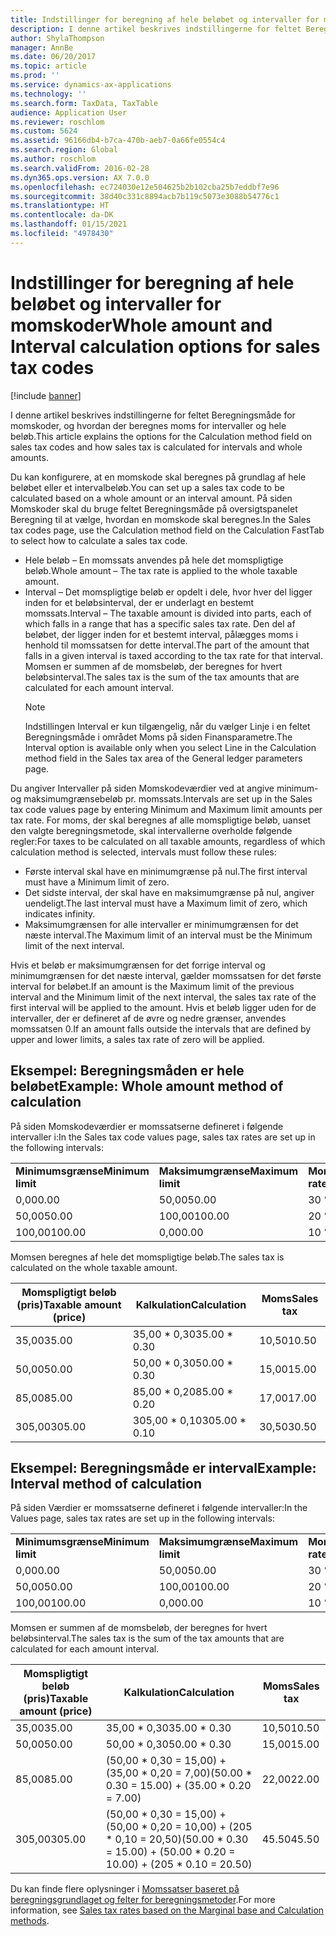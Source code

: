 ```yaml
---
title: Indstillinger for beregning af hele beløbet og intervaller for momskoder
description: I denne artikel beskrives indstillingerne for feltet Beregningsmåde for momskoder, og hvordan der beregnes moms for intervaller og hele beløb.
author: ShylaThompson
manager: AnnBe
ms.date: 06/20/2017
ms.topic: article
ms.prod: ''
ms.service: dynamics-ax-applications
ms.technology: ''
ms.search.form: TaxData, TaxTable
audience: Application User
ms.reviewer: roschlom
ms.custom: 5624
ms.assetid: 96166db4-b7ca-470b-aeb7-0a66fe0554c4
ms.search.region: Global
ms.author: roschlom
ms.search.validFrom: 2016-02-28
ms.dyn365.ops.version: AX 7.0.0
ms.openlocfilehash: ec724030e12e504625b2b102cba25b7eddbf7e96
ms.sourcegitcommit: 38d40c331c8894acb7b119c5073e3088b54776c1
ms.translationtype: HT
ms.contentlocale: da-DK
ms.lasthandoff: 01/15/2021
ms.locfileid: "4978430"
---
```

# <a name="whole-amount-and-interval-calculation-options-for-sales-tax-codes"></a><span data-ttu-id="ac603-103">Indstillinger for beregning af hele beløbet og intervaller for momskoder</span><span class="sxs-lookup"><span data-stu-id="ac603-103">Whole amount and Interval calculation options for sales tax codes</span></span>

[!include [banner](../includes/banner.md)]

<span data-ttu-id="ac603-104">I denne artikel beskrives indstillingerne for feltet Beregningsmåde for momskoder, og hvordan der beregnes moms for intervaller og hele beløb.</span><span class="sxs-lookup"><span data-stu-id="ac603-104">This article explains the options for the Calculation method field on sales tax codes and how sales tax is calculated for intervals and whole amounts.</span></span>

<span data-ttu-id="ac603-105">Du kan konfigurere, at en momskode skal beregnes på grundlag af hele beløbet eller et intervalbeløb.</span><span class="sxs-lookup"><span data-stu-id="ac603-105">You can set up a sales tax code to be calculated based on a whole amount or an interval amount.</span></span> <span data-ttu-id="ac603-106">På siden Momskoder skal du bruge feltet Beregningsmåde på oversigtspanelet Beregning til at vælge, hvordan en momskode skal beregnes.</span><span class="sxs-lookup"><span data-stu-id="ac603-106">In the Sales tax codes page, use the Calculation method field on the Calculation FastTab to select how to calculate a sales tax code.</span></span>
- <span data-ttu-id="ac603-107">Hele beløb – En momssats anvendes på hele det momspligtige beløb.</span><span class="sxs-lookup"><span data-stu-id="ac603-107">Whole amount – The tax rate is applied to the whole taxable amount.</span></span>
- <span data-ttu-id="ac603-108">Interval – Det momspligtige beløb er opdelt i dele, hvor hver del ligger inden for et beløbsinterval, der er underlagt en bestemt momssats.</span><span class="sxs-lookup"><span data-stu-id="ac603-108">Interval – The taxable amount is divided into parts, each of which falls in a range that has a specific sales tax rate.</span></span> <span data-ttu-id="ac603-109">Den del af beløbet, der ligger inden for et bestemt interval, pålægges moms i henhold til momssatsen for dette interval.</span><span class="sxs-lookup"><span data-stu-id="ac603-109">The part of the amount that falls in a given interval is taxed according to the tax rate for that interval.</span></span> <span data-ttu-id="ac603-110">Momsen er summen af de momsbeløb, der beregnes for hvert beløbsinterval.</span><span class="sxs-lookup"><span data-stu-id="ac603-110">The sales tax is the sum of the tax amounts that are calculated for each amount interval.</span></span>
  > [!NOTE]                                                                                                                              
  > <span data-ttu-id="ac603-111">Indstillingen Interval er kun tilgængelig, når du vælger Linje i en feltet Beregningsmåde i området Moms på siden Finansparametre.</span><span class="sxs-lookup"><span data-stu-id="ac603-111">The Interval option is available only when you select Line in the Calculation method field in the Sales tax area of the General ledger parameters page.</span></span> 

<span data-ttu-id="ac603-112">Du angiver Intervaller på siden Momskodeværdier ved at angive minimum- og maksimumgrænsebeløb pr. momssats.</span><span class="sxs-lookup"><span data-stu-id="ac603-112">Intervals are set up in the Sales tax code values page by entering Minimum and Maximum limit amounts per tax rate.</span></span> <span data-ttu-id="ac603-113">For moms, der skal beregnes af alle momspligtige beløb, uanset den valgte beregningsmetode, skal intervallerne overholde følgende regler:</span><span class="sxs-lookup"><span data-stu-id="ac603-113">For taxes to be calculated on all taxable amounts, regardless of which calculation method is selected, intervals must follow these rules:</span></span>
-   <span data-ttu-id="ac603-114">Første interval skal have en minimumgrænse på nul.</span><span class="sxs-lookup"><span data-stu-id="ac603-114">The first interval must have a Minimum limit of zero.</span></span>
-   <span data-ttu-id="ac603-115">Det sidste interval, der skal have en maksimumgrænse på nul, angiver uendeligt.</span><span class="sxs-lookup"><span data-stu-id="ac603-115">The last interval must have a Maximum limit of zero, which indicates infinity.</span></span>
-   <span data-ttu-id="ac603-116">Maksimumgrænsen for alle intervaller er minimumgrænsen for det næste interval.</span><span class="sxs-lookup"><span data-stu-id="ac603-116">The Maximum limit of an interval must be the Minimum limit of the next interval.</span></span>

<span data-ttu-id="ac603-117">Hvis et beløb er maksimumgrænsen for det forrige interval og minimumgrænsen for det næste interval, gælder momssatsen for det første interval for beløbet.</span><span class="sxs-lookup"><span data-stu-id="ac603-117">If an amount is the Maximum limit of the previous interval and the Minimum limit of the next interval, the sales tax rate of the first interval will be applied to the amount.</span></span> <span data-ttu-id="ac603-118">Hvis et beløb ligger uden for de intervaller, der er defineret af de øvre og nedre grænser, anvendes momssatsen 0.</span><span class="sxs-lookup"><span data-stu-id="ac603-118">If an amount falls outside the intervals that are defined by upper and lower limits, a sales tax rate of zero will be applied.</span></span>

## <a name="example-whole-amount-method-of-calculation"></a><span data-ttu-id="ac603-119">Eksempel: Beregningsmåden er hele beløbet</span><span class="sxs-lookup"><span data-stu-id="ac603-119">Example: Whole amount method of calculation</span></span>
<span data-ttu-id="ac603-120">På siden Momskodeværdier er momssatserne defineret i følgende intervaller i:</span><span class="sxs-lookup"><span data-stu-id="ac603-120">In the Sales tax code values page, sales tax rates are set up in the following intervals:</span></span>

|                   |                   |              |
|-------------------|-------------------|--------------|
| <span data-ttu-id="ac603-121">**Minimumsgrænse**</span><span class="sxs-lookup"><span data-stu-id="ac603-121">**Minimum limit**</span></span> | <span data-ttu-id="ac603-122">**Maksimumgrænse**</span><span class="sxs-lookup"><span data-stu-id="ac603-122">**Maximum limit**</span></span> | <span data-ttu-id="ac603-123">**Momssats**</span><span class="sxs-lookup"><span data-stu-id="ac603-123">**Tax rate**</span></span> |
| <span data-ttu-id="ac603-124">0,00</span><span class="sxs-lookup"><span data-stu-id="ac603-124">0.00</span></span>              | <span data-ttu-id="ac603-125">50,00</span><span class="sxs-lookup"><span data-stu-id="ac603-125">50.00</span></span>             | <span data-ttu-id="ac603-126">30 %</span><span class="sxs-lookup"><span data-stu-id="ac603-126">30%</span></span>          |
| <span data-ttu-id="ac603-127">50,00</span><span class="sxs-lookup"><span data-stu-id="ac603-127">50.00</span></span>             | <span data-ttu-id="ac603-128">100,00</span><span class="sxs-lookup"><span data-stu-id="ac603-128">100.00</span></span>            | <span data-ttu-id="ac603-129">20 %</span><span class="sxs-lookup"><span data-stu-id="ac603-129">20%</span></span>          |
| <span data-ttu-id="ac603-130">100,00</span><span class="sxs-lookup"><span data-stu-id="ac603-130">100.00</span></span>            | <span data-ttu-id="ac603-131">0,00</span><span class="sxs-lookup"><span data-stu-id="ac603-131">0.00</span></span>              | <span data-ttu-id="ac603-132">10 %</span><span class="sxs-lookup"><span data-stu-id="ac603-132">10%</span></span>          |

<span data-ttu-id="ac603-133">Momsen beregnes af hele det momspligtige beløb.</span><span class="sxs-lookup"><span data-stu-id="ac603-133">The sales tax is calculated on the whole taxable amount.</span></span>

| <span data-ttu-id="ac603-134">Momspligtigt beløb (pris)</span><span class="sxs-lookup"><span data-stu-id="ac603-134">Taxable amount (price)</span></span> | <span data-ttu-id="ac603-135">Kalkulation</span><span class="sxs-lookup"><span data-stu-id="ac603-135">Calculation</span></span>    | <span data-ttu-id="ac603-136">Moms</span><span class="sxs-lookup"><span data-stu-id="ac603-136">Sales tax</span></span> |
|------------------------|----------------|-----------|
| <span data-ttu-id="ac603-137">35,00</span><span class="sxs-lookup"><span data-stu-id="ac603-137">35.00</span></span>                  | <span data-ttu-id="ac603-138">35,00 \* 0,30</span><span class="sxs-lookup"><span data-stu-id="ac603-138">35.00 \* 0.30</span></span>  | <span data-ttu-id="ac603-139">10,50</span><span class="sxs-lookup"><span data-stu-id="ac603-139">10.50</span></span>     |
| <span data-ttu-id="ac603-140">50,00</span><span class="sxs-lookup"><span data-stu-id="ac603-140">50.00</span></span>                  | <span data-ttu-id="ac603-141">50,00 \* 0,30</span><span class="sxs-lookup"><span data-stu-id="ac603-141">50.00 \* 0.30</span></span>  | <span data-ttu-id="ac603-142">15,00</span><span class="sxs-lookup"><span data-stu-id="ac603-142">15.00</span></span>     |
| <span data-ttu-id="ac603-143">85,00</span><span class="sxs-lookup"><span data-stu-id="ac603-143">85.00</span></span>                  | <span data-ttu-id="ac603-144">85,00 \* 0,20</span><span class="sxs-lookup"><span data-stu-id="ac603-144">85.00 \* 0.20</span></span>  | <span data-ttu-id="ac603-145">17,00</span><span class="sxs-lookup"><span data-stu-id="ac603-145">17.00</span></span>     |
| <span data-ttu-id="ac603-146">305,00</span><span class="sxs-lookup"><span data-stu-id="ac603-146">305.00</span></span>                 | <span data-ttu-id="ac603-147">305,00 \* 0,10</span><span class="sxs-lookup"><span data-stu-id="ac603-147">305.00 \* 0.10</span></span> | <span data-ttu-id="ac603-148">30,50</span><span class="sxs-lookup"><span data-stu-id="ac603-148">30.50</span></span>     |

## <a name="example-interval-method-of-calculation"></a><span data-ttu-id="ac603-149">Eksempel: Beregningsmåde er interval</span><span class="sxs-lookup"><span data-stu-id="ac603-149">Example: Interval method of calculation</span></span>
<span data-ttu-id="ac603-150">På siden Værdier er momssatserne defineret i følgende intervaller:</span><span class="sxs-lookup"><span data-stu-id="ac603-150">In the Values page, sales tax rates are set up in the following intervals:</span></span>

|                   |                   |              |
|-------------------|-------------------|--------------|
| <span data-ttu-id="ac603-151">**Minimumsgrænse**</span><span class="sxs-lookup"><span data-stu-id="ac603-151">**Minimum limit**</span></span> | <span data-ttu-id="ac603-152">**Maksimumgrænse**</span><span class="sxs-lookup"><span data-stu-id="ac603-152">**Maximum limit**</span></span> | <span data-ttu-id="ac603-153">**Momssats**</span><span class="sxs-lookup"><span data-stu-id="ac603-153">**Tax rate**</span></span> |
| <span data-ttu-id="ac603-154">0,00</span><span class="sxs-lookup"><span data-stu-id="ac603-154">0.00</span></span>              | <span data-ttu-id="ac603-155">50,00</span><span class="sxs-lookup"><span data-stu-id="ac603-155">50.00</span></span>             | <span data-ttu-id="ac603-156">30 %</span><span class="sxs-lookup"><span data-stu-id="ac603-156">30%</span></span>          |
| <span data-ttu-id="ac603-157">50,00</span><span class="sxs-lookup"><span data-stu-id="ac603-157">50.00</span></span>             | <span data-ttu-id="ac603-158">100,00</span><span class="sxs-lookup"><span data-stu-id="ac603-158">100.00</span></span>            | <span data-ttu-id="ac603-159">20 %</span><span class="sxs-lookup"><span data-stu-id="ac603-159">20%</span></span>          |
| <span data-ttu-id="ac603-160">100,00</span><span class="sxs-lookup"><span data-stu-id="ac603-160">100.00</span></span>            | <span data-ttu-id="ac603-161">0,00</span><span class="sxs-lookup"><span data-stu-id="ac603-161">0.00</span></span>              | <span data-ttu-id="ac603-162">10 %</span><span class="sxs-lookup"><span data-stu-id="ac603-162">10%</span></span>          |

<span data-ttu-id="ac603-163">Momsen er summen af de momsbeløb, der beregnes for hvert beløbsinterval.</span><span class="sxs-lookup"><span data-stu-id="ac603-163">The sales tax is the sum of the tax amounts that are calculated for each amount interval.</span></span>

| <span data-ttu-id="ac603-164">Momspligtigt beløb (pris)</span><span class="sxs-lookup"><span data-stu-id="ac603-164">Taxable amount (price)</span></span> | <span data-ttu-id="ac603-165">Kalkulation</span><span class="sxs-lookup"><span data-stu-id="ac603-165">Calculation</span></span>                                                               | <span data-ttu-id="ac603-166">Moms</span><span class="sxs-lookup"><span data-stu-id="ac603-166">Sales tax</span></span> |
|------------------------|---------------------------------------------------------------------------|-----------|
| <span data-ttu-id="ac603-167">35,00</span><span class="sxs-lookup"><span data-stu-id="ac603-167">35.00</span></span>                  | <span data-ttu-id="ac603-168">35,00 \* 0,30</span><span class="sxs-lookup"><span data-stu-id="ac603-168">35.00 \* 0.30</span></span>                                                             | <span data-ttu-id="ac603-169">10,50</span><span class="sxs-lookup"><span data-stu-id="ac603-169">10.50</span></span>     |
| <span data-ttu-id="ac603-170">50,00</span><span class="sxs-lookup"><span data-stu-id="ac603-170">50.00</span></span>                  | <span data-ttu-id="ac603-171">50,00 \* 0,30</span><span class="sxs-lookup"><span data-stu-id="ac603-171">50.00 \* 0.30</span></span>                                                             | <span data-ttu-id="ac603-172">15,00</span><span class="sxs-lookup"><span data-stu-id="ac603-172">15.00</span></span>     |
| <span data-ttu-id="ac603-173">85,00</span><span class="sxs-lookup"><span data-stu-id="ac603-173">85.00</span></span>                  | <span data-ttu-id="ac603-174">(50,00 \* 0,30 = 15,00) + (35,00 \* 0,20 = 7,00)</span><span class="sxs-lookup"><span data-stu-id="ac603-174">(50.00 \* 0.30 = 15.00) + (35.00 \* 0.20 = 7.00)</span></span>                          | <span data-ttu-id="ac603-175">22,00</span><span class="sxs-lookup"><span data-stu-id="ac603-175">22.00</span></span>     |
| <span data-ttu-id="ac603-176">305,00</span><span class="sxs-lookup"><span data-stu-id="ac603-176">305.00</span></span>                 | <span data-ttu-id="ac603-177">(50,00 \* 0,30 = 15,00) + (50,00 \* 0,20 = 10,00) + (205 \* 0,10 = 20,50)</span><span class="sxs-lookup"><span data-stu-id="ac603-177">(50.00 \* 0.30 = 15.00) + (50.00 \* 0.20 = 10.00) + (205 \* 0.10 = 20.50)</span></span> | <span data-ttu-id="ac603-178">45.50</span><span class="sxs-lookup"><span data-stu-id="ac603-178">45.50</span></span>     |



<span data-ttu-id="ac603-179">Du kan finde flere oplysninger i [Momssatser baseret på beregningsgrundlaget og felter for beregningsmetoder](marginal-base-field.md).</span><span class="sxs-lookup"><span data-stu-id="ac603-179">For more information, see [Sales tax rates based on the Marginal base and Calculation methods](marginal-base-field.md).</span></span>





